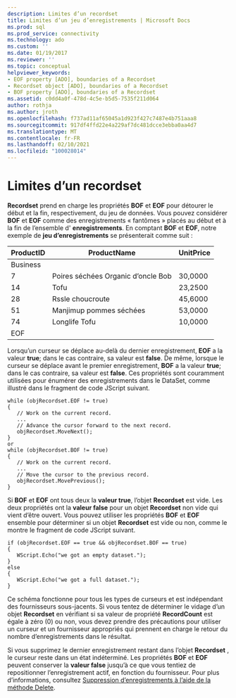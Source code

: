 ```yaml
---
description: Limites d’un recordset
title: Limites d’un jeu d’enregistrements | Microsoft Docs
ms.prod: sql
ms.prod_service: connectivity
ms.technology: ado
ms.custom: ''
ms.date: 01/19/2017
ms.reviewer: ''
ms.topic: conceptual
helpviewer_keywords:
- EOF property [ADO], boundaries of a Recordset
- Recordset object [ADO], boundaries of a Recordset
- BOF property [ADO], boundaries of a Recordset
ms.assetid: c0dd4a0f-478d-4c5e-b5d5-7535f211d064
author: rothja
ms.author: jroth
ms.openlocfilehash: f737ad11af65045a1d923f427c7487e4b751aaa8
ms.sourcegitcommit: 917df4ffd22e4a229af7dc481dcce3ebba0aa4d7
ms.translationtype: MT
ms.contentlocale: fr-FR
ms.lasthandoff: 02/10/2021
ms.locfileid: "100028014"
---
```

# <a name="boundaries-of-a-recordset"></a>Limites d’un recordset
**Recordset** prend en charge les propriétés **BOF** et **EOF** pour détourer le début et la fin, respectivement, du jeu de données. Vous pouvez considérer **BOF** et **EOF** comme des enregistrements « fantômes » placés au début et à la fin de l’ensemble d' **enregistrements**. En comptant **BOF** et **EOF**, notre exemple de **jeu d’enregistrements** se présenterait comme suit :  
  
|ProductID|ProductName|UnitPrice|  
|---------------|-----------------|---------------|  
|Business|||  
|7|Poires séchées Organic d’oncle Bob|30,0000|  
|14|Tofu|23,2500|  
|28|Rssle choucroute|45,6000|  
|51|Manjimup pommes séchées|53,0000|  
|74|Longlife Tofu|10,0000|  
|EOF|||  
  
 Lorsqu’un curseur se déplace au-delà du dernier enregistrement, **EOF** a la valeur **true**; dans le cas contraire, sa valeur est **false**. De même, lorsque le curseur se déplace avant le premier enregistrement, **BOF** a la valeur **true**; dans le cas contraire, sa valeur est **false**. Ces propriétés sont couramment utilisées pour énumérer des enregistrements dans le DataSet, comme illustré dans le fragment de code JScript suivant.  
  
```  
while (objRecordset.EOF != true)   
{  
   // Work on the current record.  
   ...  
   // Advance the cursor forward to the next record.  
   objRecordset.MoveNext();  
}  
or  
while (objRecordset.BOF != true)   
{  
   // Work on the current record.  
   ...  
   // Move the cursor to the previous record.  
   objRecordset.MovePrevious();  
}  
```  
  
 Si **BOF** et **EOF** ont tous deux la **valeur true**, l’objet **Recordset** est vide. Les deux propriétés ont la **valeur false** pour un objet **Recordset** non vide qui vient d’être ouvert. Vous pouvez utiliser les propriétés **BOF** et **EOF** ensemble pour déterminer si un objet **Recordset** est vide ou non, comme le montre le fragment de code JScript suivant.  
  
```  
if (objRecordset.EOF == true && objRecordset.BOF == true)  
{  
   WScript.Echo("we got an empty dataset.");  
}  
else  
{  
   WScript.Echo("we got a full dataset.");  
}  
```  
  
 Ce schéma fonctionne pour tous les types de curseurs et est indépendant des fournisseurs sous-jacents. Si vous tentez de déterminer le vidage d’un objet **Recordset** en vérifiant si sa valeur de propriété **RecordCount** est égale à zéro (0) ou non, vous devez prendre des précautions pour utiliser un curseur et un fournisseur appropriés qui prennent en charge le retour du nombre d’enregistrements dans le résultat.  
  
 Si vous supprimez le dernier enregistrement restant dans l’objet **Recordset** , le curseur reste dans un état indéterminé. Les propriétés **BOF** et **EOF** peuvent conserver la **valeur false** jusqu’à ce que vous tentiez de repositionner l’enregistrement actif, en fonction du fournisseur. Pour plus d’informations, consultez [Suppression d’enregistrements à l’aide de la méthode Delete](./deleting-records-using-the-delete-method.md).